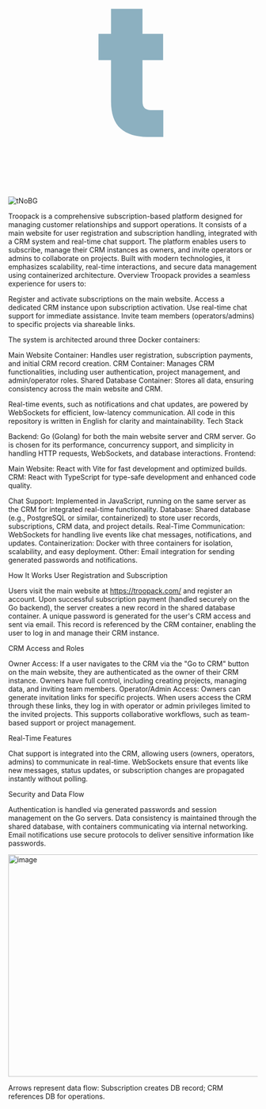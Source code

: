 <svg xmlns="http://www.w3.org/2000/svg" xmlns:xlink="http://www.w3.org/1999/xlink" width="500" zoomAndPan="magnify" viewBox="0 0 375 374.999991" height="500" preserveAspectRatio="xMidYMid meet" version="1.0"><defs><g/></defs><g fill="#8cb0c0" fill-opacity="1"><g transform="translate(130.845963, 284.941923)"><g><path d="M 104.09375 -40.46875 L 104.09375 0 L 79.8125 0 C 62.507812 0 49.019531 -4.226562 39.34375 -12.6875 C 29.675781 -21.15625 24.84375 -34.972656 24.84375 -54.140625 L 24.84375 -116.09375 L 5.859375 -116.09375 L 5.859375 -155.71875 L 24.84375 -155.71875 L 24.84375 -193.671875 L 72.5625 -193.671875 L 72.5625 -155.71875 L 103.8125 -155.71875 L 103.8125 -116.09375 L 72.5625 -116.09375 L 72.5625 -53.578125 C 72.5625 -48.929688 73.675781 -45.582031 75.90625 -43.53125 C 78.132812 -41.488281 81.851562 -40.46875 87.0625 -40.46875 Z M 104.09375 -40.46875 "/></g></g></g></svg>
![tNoBG](https://github.com/user-attachments/assets/5a1ffe15-dd5b-4632-89f1-e7ab6f44c6d8)

Troopack is a comprehensive subscription-based platform designed for managing customer relationships and support operations. It consists of a main website for user registration and subscription handling, integrated with a CRM system and real-time chat support. The platform enables users to subscribe, manage their CRM instances as owners, and invite operators or admins to collaborate on projects. Built with modern technologies, it emphasizes scalability, real-time interactions, and secure data management using containerized architecture.
Overview
Troopack provides a seamless experience for users to:

Register and activate subscriptions on the main website.
Access a dedicated CRM instance upon subscription activation.
Use real-time chat support for immediate assistance.
Invite team members (operators/admins) to specific projects via shareable links.

The system is architected around three Docker containers:

Main Website Container: Handles user registration, subscription payments, and initial CRM record creation.
CRM Container: Manages CRM functionalities, including user authentication, project management, and admin/operator roles.
Shared Database Container: Stores all data, ensuring consistency across the main website and CRM.

Real-time events, such as notifications and chat updates, are powered by WebSockets for efficient, low-latency communication.
All code in this repository is written in English for clarity and maintainability.
Tech Stack

Backend: Go (Golang) for both the main website server and CRM server. Go is chosen for its performance, concurrency support, and simplicity in handling HTTP requests, WebSockets, and database interactions.
Frontend:

Main Website: React with Vite for fast development and optimized builds.
CRM: React with TypeScript for type-safe development and enhanced code quality.


Chat Support: Implemented in JavaScript, running on the same server as the CRM for integrated real-time functionality.
Database: Shared database (e.g., PostgreSQL or similar, containerized) to store user records, subscriptions, CRM data, and project details.
Real-Time Communication: WebSockets for handling live events like chat messages, notifications, and updates.
Containerization: Docker with three containers for isolation, scalability, and easy deployment.
Other: Email integration for sending generated passwords and notifications.

How It Works
User Registration and Subscription

Users visit the main website at https://troopack.com/ and register an account.
Upon successful subscription payment (handled securely on the Go backend), the server creates a new record in the shared database container.
A unique password is generated for the user's CRM access and sent via email.
This record is referenced by the CRM container, enabling the user to log in and manage their CRM instance.

CRM Access and Roles

Owner Access: If a user navigates to the CRM via the "Go to CRM" button on the main website, they are authenticated as the owner of their CRM instance. Owners have full control, including creating projects, managing data, and inviting team members.
Operator/Admin Access: Owners can generate invitation links for specific projects. When users access the CRM through these links, they log in with operator or admin privileges limited to the invited projects. This supports collaborative workflows, such as team-based support or project management.

Real-Time Features

Chat support is integrated into the CRM, allowing users (owners, operators, admins) to communicate in real-time.
WebSockets ensure that events like new messages, status updates, or subscription changes are propagated instantly without polling.

Security and Data Flow

Authentication is handled via generated passwords and session management on the Go servers.
Data consistency is maintained through the shared database, with containers communicating via internal networking.
Email notifications use secure protocols to deliver sensitive information like passwords.

<img width="682" height="448" alt="image" src="https://github.com/user-attachments/assets/708fd413-30d1-4b08-8f31-222c3d2bbcb2" />


Arrows represent data flow: Subscription creates DB record; CRM references DB for operations.
